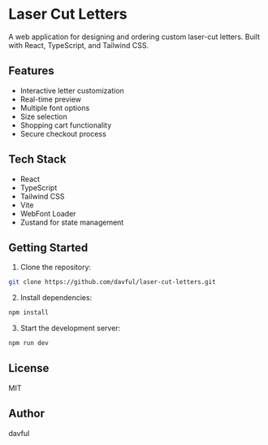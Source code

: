 # Laser Cut Letters

A web application for designing and ordering custom laser-cut letters. Built with React, TypeScript, and Tailwind CSS.

## Features

- Interactive letter customization
- Real-time preview
- Multiple font options
- Size selection
- Shopping cart functionality
- Secure checkout process

## Tech Stack

- React
- TypeScript
- Tailwind CSS
- Vite
- WebFont Loader
- Zustand for state management

## Getting Started

1. Clone the repository:
```bash
git clone https://github.com/davful/laser-cut-letters.git
```

2. Install dependencies:
```bash
npm install
```

3. Start the development server:
```bash
npm run dev
```

## License

MIT

## Author

davful